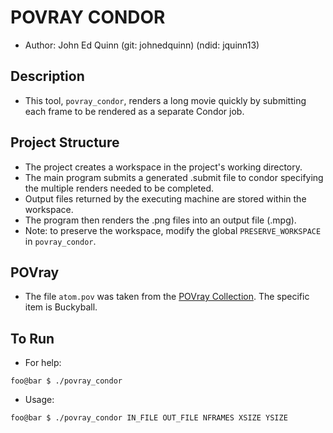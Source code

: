 # POVRAY CONDOR
- Author: John Ed Quinn (git: johnedquinn) (ndid: jquinn13)

## Description
- This tool, `povray_condor`, renders a long movie quickly by submitting each frame to be rendered as a separate Condor job.

## Project Structure
- The project creates a workspace in the project's working directory.
- The main program submits a generated .submit file to condor specifying the multiple renders needed to be completed.
- Output files returned by the executing machine are stored within the workspace.
- The program then renders the .png files into an output file (.mpg).
- Note: to preserve the workspace, modify the global `PRESERVE_WORKSPACE` in `povray_condor`.

## POVray
- The file `atom.pov` was taken from the [POVray Collection](http://lib.povray.org/searchcollection/index.php). The specific item is Buckyball.

## To Run
- For help:
```console
foo@bar $ ./povray_condor
```
- Usage:
```console
foo@bar $ ./povray_condor IN_FILE OUT_FILE NFRAMES XSIZE YSIZE
```
